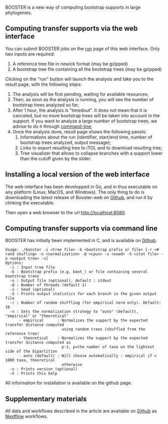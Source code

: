 BOOSTER is a new way of computing bootstrap supports in large phylogenies.

## Computing transfer supports via the web interface

You can submit BOOSTER jobs on the [run](/run) page of this web interface. Only two inputs are required:

1. A reference tree file in newick format (may be gzipped)
2. A bootstrap tree file containing all the bootstrap trees (may be gzipped)

Clicking on the "run" button will launch the analysis and take you to the result page, with the following steps:

1. The analysis will be first pending, waiting for available resources;
2. Then, as soon as the analysis is running, you will see the number of bootstrap trees analyzed so far;
3. After 1 hour, the analysis is "timedout". It does not mean that it is canceled, but no more bootstrap trees will be taken into account in the support. If you want to analyze a large number of bootstrap trees, we advise to do it through [command-line](#commandline);
4. Once the analysis done, result page shows the following panels:
    1. Informations about the run (identifier, start/end time, number of bootstrap trees analyzed, output message);
    2. Links to export resulting tree to iTOL and to download resulting tree;
    3. Tree visualizer that allows to collapse branches with a support lower than the cutoff given by the slider.

## Installing a local version of the web interface

The web interface has been developped in Go, and in thus executable on any platform (Linux, MacOS, and Windows).
The only thing to do is downloading the latest release of Booster-web on [Github](https://github.com/fredericlemoine/booster-web/releases), and run it by clinking the executable.

Then open a web browser to the url [http://localhost:8080](http://localhost:8080).

## <a name="commandline"></a>Computing transfer supports via command line
BOOSTER has initially been implemented in C, and is available on [Github](https://github.com/nameoftheteam/nameofthetool).

    Usage: ./booster -i <tree file> -b <bootstrap prefix or file> [-r <# rand shufling> -n <normalization> -@ <cpus> -s <seed> -S <stat file> -o <output tree> -v]
    Options:
      -i : Input tree file
      -b : Bootstrap prefix (e.g. boot_) or file containing several bootstrap trees
      -o : Output file (optional), default : stdout
      -@ : Number of threads (default 1)
      -s : Seed (optional)
      -S : Prints output statistics for each branch in the given output file
      -r : Number of random shuffling (for empirical norm only). Default: 10
      -n : Sets the normalization strategy to "auto" (default), "empirical" or "theoretical"
          - empirical      : Normalizes the support by the expected transfer distance computed
                             using random trees (shuffled from the reference tree)
          - theoretical    : Normalizes the support by the expected transfer distance computed as
                             p-1, p=the number of taxa on the lightest side of the bipartition
          - auto (default) : Will choose automatically : empirical if < 1000 taxa, theoretical
                             otherwise
      -v : Prints version (optional)
      -h : Prints this help

All information for installation is available on the github page.


## Supplementary materials
All data and workflows described in the article are available on [Github](https://github.com/fredericlemoine/booster-workflows) as [Nextflow](https://www.nextflow.io/) workflows.
